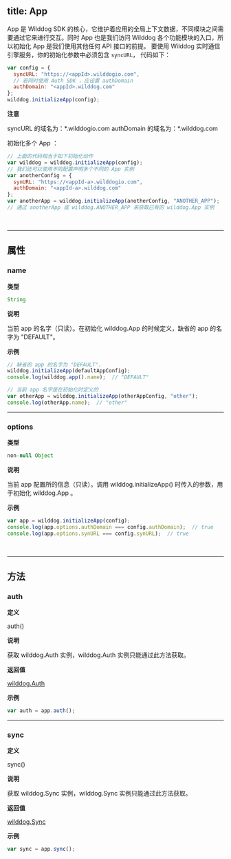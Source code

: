 
title: App
---

App 是 Wilddog SDK 的核心，它维护着应用的全局上下文数据，不同模块之间需要通过它来进行交互。同时 App 也是我们访问 Wilddog 各个功能模块的入口，所以初始化 App 是我们使用其他任何 API 接口的前提。
要使用 Wilddog 实时通信引擎服务，你的初始化参数中必须包含 `syncURL`， 代码如下：

```js
var config = {
  syncURL: "https://<appId>.wilddogio.com",
  // 若同时使用 Auth SDK ，应设置 authDomain
  authDomain: "<appId>.wilddog.com"
};
wilddog.initializeApp(config);

```

**注意**

syncURL 的域名为：\*.wilddogio.com
authDomain 的域名为：\*.wilddog.com

初始化多个 App ：

```js
// 上面的代码相当于如下初始化动作
var wilddog = wilddog.initializeApp(config);
// 我们还可以使用不同配置声明多个不同的 App 实例
var anotherConfig = {
  synURL: "https://<appId-a>.wilddogio.com",
  authDomain: "<appId-a>.wilddog.com"
};
var anotherApp = wilddog.initializeApp(anotherConfig, "ANOTHER_APP");
// 通过 anotherApp 或 wilddog.ANOTHER_APP 来获取已有的 wilddog.App 实例
```

</br>

------

## 属性

### name

**类型**

```js
String
```

**说明**

当前 app 的名字（只读）。在初始化 wilddog.App 的时候定义，缺省的 app 的名字为 "DEFAULT"。

**示例**

```js
// 缺省的 app 的名字为 "DEFAULT".
wilddog.initializeApp(defaultAppConfig);
console.log(wilddog.app().name);  // "DEFAULT"
```
```js
// 当前 app 名字是在初始化时定义的
var otherApp = wilddog.initializeApp(otherAppConfig, "other");
console.log(otherApp.name);  // "other"
```

------

### options

**类型**

```js
non-null Object
```

**说明**

当前 app 配置所的信息（只读）。调用 wilddog.initializeApp() 时传入的参数，用于初始化 wilddog.App 。

**示例**

```js
var app = wilddog.initializeApp(config);
console.log(app.options.authDomain === config.authDomain);  // true
console.log(app.options.synURL === config.synURL);  // true
```

</br>

------

## 方法

### auth

**定义**

auth()

**说明**

获取 wilddog.Auth 实例，wilddog.Auth 实例只能通过此方法获取。

**返回值**

[wilddog.Auth](/api/auth/web/Auth.html)

**示例**

```js
var auth = app.auth();
```

------

### sync

**定义**

sync()

 **说明**

获取 wilddog.Sync 实例，wilddog.Sync 实例只能通过此方法获取。

 **返回值**

[wilddog.Sync](/api/sync/web/Sync.html)

**示例**

```js
var sync = app.sync();
```
